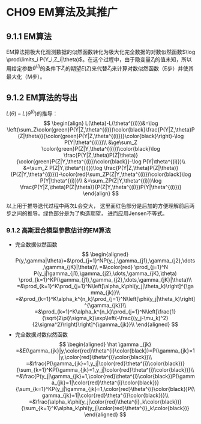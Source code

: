 # 	CH09 EM算法及其推广

## 9.1.1 EM算法

EM算法把极大化观测数据的似然函数转化为极大化完全数据的对数似然函数$\log \prod\limits_i  P(Y_i,Z_i|\theta)$。在这个过程中，由于隐变量$Z_i$的值未知，所以用给定参数$\theta^{(i)}$的条件下$Z_i$的期望$E(Z)$来代替$Z_i$来计算对数似然函数（E步）并使其最大化（M步）。

## 9.1.2 EM算法的导出

$L(\theta)-L(\theta^{(i)})$的推导：
$$
\begin{align}
L(\theta)-L(\theta^{(i)})&=\log \left(\sum_Z\color{green}P(Y|Z,\theta^{(i)})\color{black}\frac{P(Y|Z,\theta)P(Z|\theta)}{\color{green}P(Y|Z,\theta^{(i)})}\color{black}\right)-\log P(Y|\theta^{(i)})\\
&\ge\sum_Z \color{green}P(Z|Y,\theta^{(i)})\color{black}\log \frac{P(Y|Z,\theta)P(Z|\theta)}{\color{green}P(Z|Y,\theta^{(i)})\color{black}}-\log P(Y|\theta^{(i)})\\
&=\sum_Z P(Z|Y,\theta^{(i)})\log \frac{P(Y|Z,\theta)P(Z|\theta)}{P(Z|Y,\theta^{(i)})}-\color{red}\sum_ZP(Z|Y,\theta^{(i)})\color{black}\log P(Y|\theta^{(i)})\\
&=\sum_ZP(Z|Y,\theta^{(i)})\log \frac{P(Y|Z,\theta)P(Z|\theta)}{P(Z|Y,\theta^{(i)})P(Y|\theta^{(i)})}
\end{align}
$$

以上用于推导迭代过程中两次$L$会变大， 这里面红色部分是后加的方便理解前后两步之间的推导。绿色部分是为了构造期望， 进而应用Jensen不等式。

### 9.1.2 高斯混合模型参数估计的EM算法

- 完全数据似然函数
$$
\begin{aligned}
  P(y,\gamma|\theta)=&\prod_{j=1}^NP(y_j,\gamma_{j1},\gamma_{j2},\dots,\gamma_{jK}|\theta)\\
=&\color{red} \prod_{j=1}^N P(y_j|\gamma_{j1},\gamma_{j2},\dots,\gamma_{jK},\theta) \prod_{k=1}^KP(\gamma_{j1},\gamma_{j2},\dots,\gamma_{jK}|\theta)\\
=&\prod_{k=1}^K\prod_{j=1}^N\left[\alpha_k\phi(y_j|\theta_k)\right]^{\gamma_{jk}}\\
  =&\prod_{k=1}^K\alpha_k^{n_k}\prod_{j=1}^N\left[\phi(y_j|\theta_k)\right]^{\gamma_{jk}}\\
=&\prod_{k=1}^K\alpha_k^{n_k}\prod_{j=1}^N\left[\frac{1}{\sqrt{2\pi}\sigma_k}\exp\left(-\frac{(y_j-\mu_k)^2}{2\sigma^2}\right)\right]^{\gamma_{jk}}\\
  \end{aligned}
$$
- 完全数据对数似然函数
$$
\begin{aligned}
\hat \gamma _{jk}
=&E(\gamma_{jk}|y,\color{red}\theta^{i}\color{black})=P(\gamma_{jk}=1|y,\color{red}\theta^{i}\color{black})\\
=&\frac{P(\gamma_{jk}=1,y_j|\color{red}\theta^{i}\color{black})}{\sum_{k=1}^KP(\gamma_{jk}=1,y_j|\color{red}\theta^{i}\color{black})}\\
=&\frac{P(y_j|\gamma_{jk}=1,\color{red}\theta^{i}\color{black})P(\gamma_{jk}=1|\color{red}\theta^{i}\color{black})}{\sum_{k=1}^KP(y_j|\gamma_{jk}=1,\color{red}\theta^{i}\color{black})P(\gamma_{jk}=1|\color{red}\theta^{i}\color{black})}\\
=&\frac{\alpha_k\phi(y_j|\color{red}\theta^{i}_k\color{black})}{\sum_{k=1}^K\alpha_k\phi(y_j|\color{red}\theta^{i}_k\color{black})}
\end{aligned}
$$

